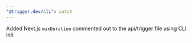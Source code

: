 ```yaml
---
"@trigger.dev/cli": patch
---
```


Added Next.js `maxDuration` commented out to the api/trigger file using CLI init
